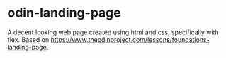 # odin-landing-page
A decent looking web page created using html and css, specifically with flex. Based on https://www.theodinproject.com/lessons/foundations-landing-page.